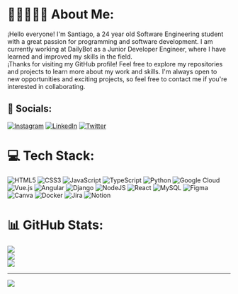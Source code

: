 # 👨🏼‍🎓👋🏼 About Me:
¡Hello everyone! I'm Santiago, a 24 year old Software Engineering student with a great passion for programming and software development. I am currently working at DailyBot as a Junior Developer Engineer, where I have learned and improved my skills in the field.<br>¡Thanks for visiting my GitHub profile! Feel free to explore my repositories and projects to learn more about my work and skills. I'm always open to new opportunities and exciting projects, so feel free to contact me if you're interested in collaborating.


## 📡 Socials:
[![Instagram](https://img.shields.io/badge/Instagram-%23E4405F.svg?logo=Instagram&logoColor=white)](https://instagram.com/_untalzapata) [![LinkedIn](https://img.shields.io/badge/LinkedIn-%230077B5.svg?logo=linkedin&logoColor=white)](https://www.linkedin.com/in/zapatamejia/) [![Twitter](https://img.shields.io/badge/Twitter-%231DA1F2.svg?logo=Twitter&logoColor=white)](https://twitter.com/@_Untalzapata) 

# 💻 Tech Stack:
![HTML5](https://img.shields.io/badge/html5-%23E34F26.svg?style=plastic&logo=html5&logoColor=white) ![CSS3](https://img.shields.io/badge/css3-%231572B6.svg?style=plastic&logo=css3&logoColor=white) ![JavaScript](https://img.shields.io/badge/javascript-%23323330.svg?style=plastic&logo=javascript&logoColor=%23F7DF1E) ![TypeScript](https://img.shields.io/badge/typescript-%23007ACC.svg?style=plastic&logo=typescript&logoColor=white) ![Python](https://img.shields.io/badge/python-3670A0?style=plastic&logo=python&logoColor=ffdd54) ![Google Cloud](https://img.shields.io/badge/Google%20Cloud-%234285F4.svg?style=plastic&logo=google-cloud&logoColor=white) ![Vue.js](https://img.shields.io/badge/vuejs-%2335495e.svg?style=plastic&logo=vuedotjs&logoColor=%234FC08D) ![Angular](https://img.shields.io/badge/angular-%23DD0031.svg?style=plastic&logo=angular&logoColor=white) ![Django](https://img.shields.io/badge/django-%23092E20.svg?style=plastic&logo=django&logoColor=white) ![NodeJS](https://img.shields.io/badge/node.js-6DA55F?style=plastic&logo=node.js&logoColor=white) ![React](https://img.shields.io/badge/react-%2320232a.svg?style=plastic&logo=react&logoColor=%2361DAFB) ![MySQL](https://img.shields.io/badge/mysql-%2300f.svg?style=plastic&logo=mysql&logoColor=white) 	![Figma](https://img.shields.io/badge/figma-%23F24E1E.svg?style=plastic&logo=figma&logoColor=white) ![Canva](https://img.shields.io/badge/Canva-%2300C4CC.svg?style=plastic&logo=Canva&logoColor=white) ![Docker](https://img.shields.io/badge/docker-%230db7ed.svg?style=plastic&logo=docker&logoColor=white) ![Jira](https://img.shields.io/badge/jira-%230A0FFF.svg?style=plastic&logo=jira&logoColor=white) ![Notion](https://img.shields.io/badge/Notion-%23000000.svg?style=plastic&logo=notion&logoColor=white)

# 📊 GitHub Stats:
![](https://github-readme-stats.vercel.app/api?username=ZapataMejia&theme=dark&hide_border=false&include_all_commits=false&count_private=false)<br/>
![](https://github-readme-streak-stats.herokuapp.com/?user=ZapataMejia&theme=dark&hide_border=false)<br/>
![](https://github-readme-stats.vercel.app/api/top-langs/?username=ZapataMejia&theme=dark&hide_border=false&include_all_commits=false&count_private=false&layout=compact)

---
[![](https://visitcount.itsvg.in/api?id=ZapataMejia&icon=5&color=0)](https://visitcount.itsvg.in)

<!-- Proudly created with GPRM ( https://gprm.itsvg.in ) -->


